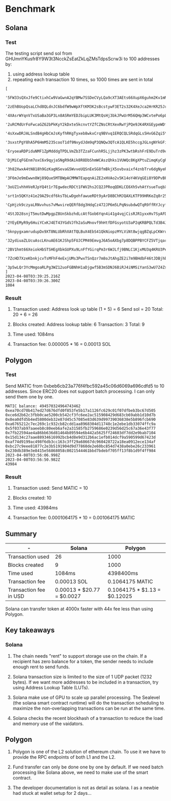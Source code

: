 # Benchmark

## Solana

### Test
The testing script send sol from GHUmnYKusfr8Y9W3t3NcckZsEatZkLqZMsTdpsScrw3i to 100 addresses by:

1. using address lookup table 
2. repeating each transaction 10 times, so 1000 times are sent in total


```
[
  '5FW33sQXxJfe9CtixhCw9VaGwnA2qYBMw7SSDeCVyLQa9cXT3AEts66XupX6guhm2Kv1mMQeERPw4akMPP2mjBmz',
  '2zEhBUopQsaLChd8QLdnJC6bdfW9wWpXftKM3K2sBcstywF3ET2s32K4XeJca2HrKR25JrufayFwC5M9LN2m7UEy',
  '4XAsrWYqnV7xUSaBa3GP3Ln8ASRmYEDJbipLUK3MtQsHj3bkJPwUrM56QHp3WCvtePo6pLaZFn6AW15UqWEgfePH',
  '2uRCMdUrFoFwcaGZ62bPkKyY2kDxte5kcnvtYZfCZNsCRtXexRwYjPQe9JK4RXGEypeWDfui4zeNAEstFoQv4NsW',
  '4sXxwDRJALSndB4gHbCmJsKyfhRKgTyxeb8wkxCrq9BVvq1ERQCQLSRdqGLs5HvG6Zqi5YBJaAUVrn92MtyqV2kC',
  '3sxstPgY8hA5P6HmM5235cooT1df9NvydJdm9qP3QNQw3QTcA1QLKE5hccgJGLngNYkGFi68VG8Dye8PDfXpg4ZH',
  'EryoeaRDPiduNMF1ZpMdddgTPDLVmZb3TZzaFCunhR5Ljjhz3zPK3wtbRshFrE9DuTrd9c147AGgQyps7yCnHeo',
  'DjMiCqFGEnm7oxC6x9qyjaSNgR9dAik8R8DbShmWCAszQhks1VUWQc8KgXPtuZimqKyCgRCrmpjYYjVRQHPcDMv',
  '3h82XwxA4tN818h9GzKagNSevaG5WvveUQSnEeSG8fmBkjX5ovbvaixf4znbTrv6dgNyeRKtx7erXyyHFXvLZgMr',
  '3F6mJe9mEwwn8Wj89Que5MTBWpACMMW7EapqnAiZE2xHVAo2v5K14oY4KVqGEi8Y9DPvBFmzTZErUeVTd37GpnYk',
  '3oUZ1vhhHVeRJpYQ4t1r7EgwdecRDCt1FWV2hs2CQ2JPRoqQDKLCE6Xh5vhAtYsueTuqbXKSfPjK1dM1T4ga8kWZ',
  'srt1n5QKYz41e29AZ9cdf6ksTbLwDgehfawueRDt9yArD8BChMJQAXLKTF99HRKeZq8r2581VDMocE1aTpRL7na',
  'CpHjzk9czyaLRNvvhus7vMwvireQERf8dg3HdqCz472JP6m5LPqNsubdwQTqR9ffRYJcyfPRGU9xgcBpxajCyTF',
  '4StJD28snjT5mutDwMpgpZ8UnSkbzhdLcAtfGob6Yqn4i41g4vqjCisRJR1yxxHv7SyAFDxfokCJQcgLhGD2JpGE',
  '2YEyEMyR9y6HuiYCxKJ4ET43YGdVJfh2aSuMnovf9hHtfDFGsyotU3aP2qKRBPQLTd3B4JhbBrpnHvJbD82zQzir',
  '5knpygxamrudupDx9XT8NLUbRhXAtTQLBuX4EbS41QkNiopzMYLViNt8wjqgBZqLpCKWruC6MzBqo3umViyjg57b',
  '32ydiuaZLUcuAscLKnuAE61KJShp5FUJCPM49EmvgJ6A5oAXbg7p8DQBPPBYCFZ5VTjqarhqasqdeBBVGe9rpVgK',
  '2BV1hmt66XeiokHbSTSHEgXbkGUPXu9LnFfYGirqPm3r6WJLfj9BNLC1KjxMU3q4KRU3PexPohLneZVx69pEu3E5',
  '7ZcHD7XzeKbnkjcvTsMFhF4eExjUMs3PwxTSnQzr7m8oJtAhgZE2i7m9BHdbF46tJDBjhbgtBLuvrtyvB3cpi36',
  '3p5wLQr3YcMmgoaRLPg3WZ12uoFGBNhH1aDjgwf5B3mSDNJ6BiRJ4iNMSiYanS3wU7Z4ZsgftWG8SXXh1Dx1ieJp'
]
2023-04-08T03:39:25.216Z
2023-04-08T03:39:26.300Z
1084
```

### Result
1. Transaction used:
   Address look up table (1 + 5) = 6
   Send sol = 20
   Total: 20 + 6 = 26

2. Blocks created:
    Address lookup table: 6
    Transaction: 3
    Total: 9

3. Time used: 1084ms

4. Transaction fee: 0.000005 * 16 = 0.00013 SOL

## Polygon

### Test

Send MATIC from 0xbeb6cb23a776f4fbc592a45c06d6069a696cdfd5 to 10 addresses.
Since ERC20 does not support batch processing. I can only send them one by one.

```
MATIC balance: 494570324964743462
0xea70cd70b417ed27d676dfd0f853fe5b17a1126fc629c01f07dfbeb3bc67d505
0xce6d2b62c3fbb0cae5200cb542cf3fc6ee2ac515908429d683cb69abb1d10d7b
0x8ea0dfd5b4ed5800deb32e87d45c57085e83d639d99739036838e5b896fcb690
0xa6765212c7ec269c1c932cb82cdd1aa8968304d11748c1e2ebe1db33074ffc9a
0x5f037ab97aaeeb8c80eeb6afe2a31585fb2759686e0239d56d25c67a36e43f77
0x7fb22594ae4a86bb636d81464b89594e6b442a5625ff24603df7dd2e9bab7104
0x15d134c27aae88934616992bcb4d8e9d312b6ac1efb014dcf9a590599d67423d
0xaf74d9199ac498f6db3cc163c3ff29a68667dc960428722a18ea0912ece134af
0xbc27c9eee81877c2e3b5191904d9d77860de2e60bc854d7438a0ebe26c233961
0x230db389e3e8415e56868058c0021544461bbd7bdebf705ff13f8b1d9f4ff984
2023-04-08T03:56:06.998Z
2023-04-08T03:56:50.982Z
43984
```
### Result
1. Transaction used:
   Send MATIC = 10 

2. Blocks created: 10

3. Time used: 43984ms

4. Transaction fee: 0.0001064175 * 10 = 0.001064175 MATIC

## Summary 

| -    | Solana | Polygon |
|---------------- | --------------- | --------------- |
| Transaction used    | 26    | 1000    |
| Blocks created    | 9    | 1000    |
| Time used   | 1084ms   | 4398400ms   |
| Transaction fee   |  0.00013 SOL  | 0.1064175 MATIC   |
| Transaction fee in USD   |  0.00013 * $20.77 = $0.0027   | 0.1064175 * $1.13 = $0.12025 |

Solana can transfer token at 4000x faster with 44x fee less than using Polygon.

## Key takeaways

### Solana

1. The chain needs "rent" to support storage use on the chain. If a recipient has zero balance for a token, the sender needs to include enough rent to send funds. 

2. Solana transaction size is limited to the size of 1 UDP packet (1232 bytes). If we want more addresses to be included in a transaction, try using Address Lookup Table (LUTs).

3. Solana make use of GPU to scale up parallel processing. The Sealevel (the solana smart contract runtime) will do the transaction scheduling to maximize the non-overlapping transactions can be run at the same time.

4. Solana checks the recent blockhash of a transaction to reduce the load and memory use of the vaidators.

## Polygon

1. Polygon is one of the L2 solution of ethereum chain. To use it we have to provide the RPC endpoints of both  L1 and the L2.

2. Fund transfer can only be done one by one by default. If we need batch processing like Solana above, we need to make use of the smart contract.

3. The developer documentation is not as detail as solana. I as a newbie had stuck at wallet setup for 2 days...


